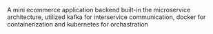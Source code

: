 A mini ecommerce application backend built-in the microservice architecture, utilized kafka for interservice communication, docker for containerization and kubernetes for orchastration
